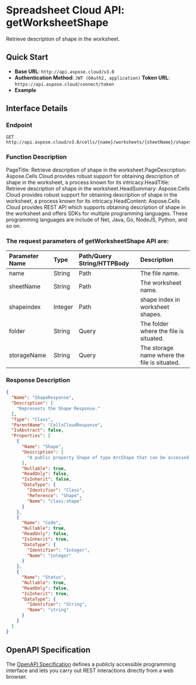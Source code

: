 # **Spreadsheet Cloud API: getWorksheetShape**

Retrieve description of shape in the worksheet. 


## **Quick Start**

- **Base URL**: `http://api.aspose.cloud/v3.0`
- **Authentication Method**: `JWT (OAuth2, application)`  **Token URL**: `https://api.aspose.cloud/connect/token`
- **Example** 

## **Interface Details**

### **Endpoint** 

```
GET http://api.aspose.cloud/v3.0/cells/{name}/worksheets/{sheetName}/shapes/{shapeindex}
```
### **Function Description**
PageTitle:  Retrieve description of shape in the worksheet.PageDescription: Aspose.Cells Cloud provides robust support for obtaining description of shape in the worksheet, a process known for its intricacy.HeadTitle: Retrieve description of shape in the worksheet.HeadSummary: Aspose.Cells Cloud provides robust support for obtaining description of shape in the worksheet, a process known for its intricacy.HeadContent: Aspose.Cells Cloud provides REST API which supports obtaining description of shape in the worksheet and offers SDKs for multiple programming languages. These programming languages are include of Net, Java, Go, NodeJS, Python, and so on.

### The request parameters of **getWorksheetShape** API are: 

| Parameter Name | Type | Path/Query String/HTTPBody | Description | 
| :- | :- | :- |:- | 
|name|String|Path|The file name.|
|sheetName|String|Path|The worksheet name.|
|shapeindex|Integer|Path|shape index in worksheet shapes.|
|folder|String|Query|The folder where the file is situated.|
|storageName|String|Query|The storage name where the file is situated.|

### **Response Description**
```json
{
  "Name": "ShapeResponse",
  "Description": [
    "Represents the Shape Response."
  ],
  "Type": "Class",
  "ParentName": "CellsCloudResponse",
  "IsAbstract": false,
  "Properties": [
    {
      "Name": "Shape",
      "Description": [
        "A public property Shape of type ArcShape that can be accessed and modified."
      ],
      "Nullable": true,
      "ReadOnly": false,
      "IsInherit": false,
      "DataType": {
        "Identifier": "Class",
        "Reference": "Shape",
        "Name": "class:shape"
      }
    },
    {
      "Name": "Code",
      "Nullable": true,
      "ReadOnly": false,
      "IsInherit": true,
      "DataType": {
        "Identifier": "Integer",
        "Name": "integer"
      }
    },
    {
      "Name": "Status",
      "Nullable": true,
      "ReadOnly": false,
      "IsInherit": true,
      "DataType": {
        "Identifier": "String",
        "Name": "string"
      }
    }
  ]
}
```


## OpenAPI Specification

The [OpenAPI Specification](https://reference.aspose.cloud/cells/#/ShapesController/GetWorksheetShape) defines a publicly accessible programming interface and lets you carry out REST interactions directly from a web browser.

